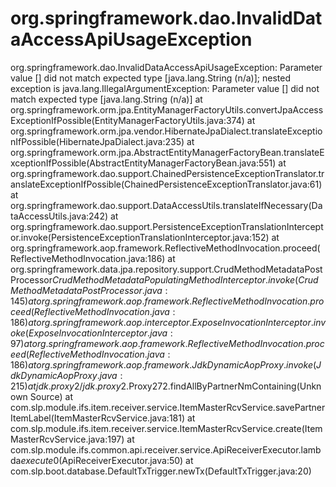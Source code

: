 # org.springframework.dao.InvalidDataAccessApiUsageException

org.springframework.dao.InvalidDataAccessApiUsageException: Parameter value [\] did not match expected type [java.lang.String (n/a)]; nested exception is java.lang.IllegalArgumentException: Parameter value [\] did not match expected type [java.lang.String (n/a)]
	at org.springframework.orm.jpa.EntityManagerFactoryUtils.convertJpaAccessExceptionIfPossible(EntityManagerFactoryUtils.java:374)
	at org.springframework.orm.jpa.vendor.HibernateJpaDialect.translateExceptionIfPossible(HibernateJpaDialect.java:235)
	at org.springframework.orm.jpa.AbstractEntityManagerFactoryBean.translateExceptionIfPossible(AbstractEntityManagerFactoryBean.java:551)
	at org.springframework.dao.support.ChainedPersistenceExceptionTranslator.translateExceptionIfPossible(ChainedPersistenceExceptionTranslator.java:61)
	at org.springframework.dao.support.DataAccessUtils.translateIfNecessary(DataAccessUtils.java:242)
	at org.springframework.dao.support.PersistenceExceptionTranslationInterceptor.invoke(PersistenceExceptionTranslationInterceptor.java:152)
	at org.springframework.aop.framework.ReflectiveMethodInvocation.proceed(ReflectiveMethodInvocation.java:186)
	at org.springframework.data.jpa.repository.support.CrudMethodMetadataPostProcessor$CrudMethodMetadataPopulatingMethodInterceptor.invoke(CrudMethodMetadataPostProcessor.java:145)
	at org.springframework.aop.framework.ReflectiveMethodInvocation.proceed(ReflectiveMethodInvocation.java:186)
	at org.springframework.aop.interceptor.ExposeInvocationInterceptor.invoke(ExposeInvocationInterceptor.java:97)
	at org.springframework.aop.framework.ReflectiveMethodInvocation.proceed(ReflectiveMethodInvocation.java:186)
	at org.springframework.aop.framework.JdkDynamicAopProxy.invoke(JdkDynamicAopProxy.java:215)
	at jdk.proxy2/jdk.proxy2.$Proxy272.findAllByPartnerNmContaining(Unknown Source)
	at com.slp.module.ifs.item.receiver.service.ItemMasterRcvService.savePartnerItemLabel(ItemMasterRcvService.java:181)
	at com.slp.module.ifs.item.receiver.service.ItemMasterRcvService.create(ItemMasterRcvService.java:197)
	at com.slp.module.ifs.common.api.receiver.service.ApiReceiverExecutor.lambda$execute$0(ApiReceiverExecutor.java:50)
	at com.slp.boot.database.DefaultTxTrigger.newTx(DefaultTxTrigger.java:20)




